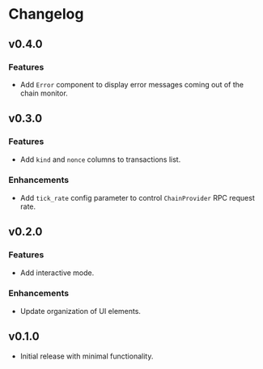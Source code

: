 # Changelog

## v0.4.0

### Features

- Add `Error` component to display error messages coming out of the chain monitor.

## v0.3.0

### Features

- Add `kind` and `nonce` columns to transactions list.

### Enhancements

- Add `tick_rate` config parameter to control `ChainProvider` RPC request rate.

## v0.2.0

### Features

- Add interactive mode.

### Enhancements

- Update organization of UI elements.

## v0.1.0

- Initial release with minimal functionality.
